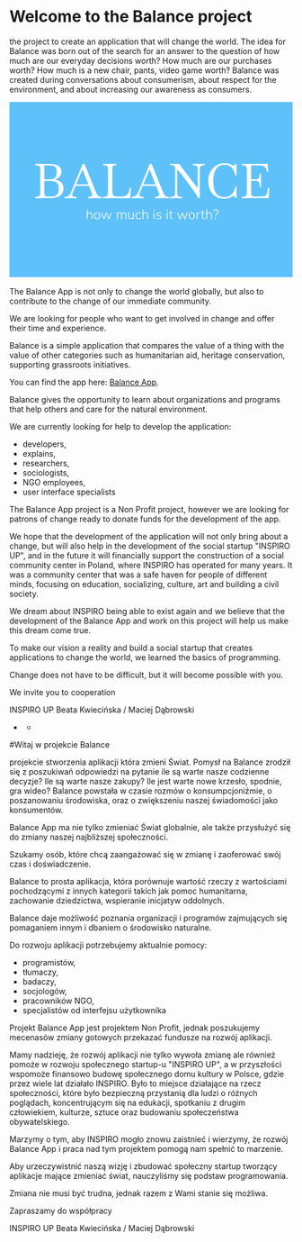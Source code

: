 # Welcome to the Balance project

the project to create an application that will change the world. The idea for Balance was born out of the search for an answer to the question of how much are our everyday decisions worth? How much are our purchases worth? How much is a new chair, pants, video game worth? Balance was created during conversations about consumerism, about respect for the environment, and about increasing our awareness as consumers.

<img margin="0 auto" src="https://raw.githubusercontent.com/DabTheMatt/balance/master/src/asets/balance2.png" width="600">

The Balance App is not only to change the world globally, but also to contribute to the change of our immediate community.

We are looking for people who want to get involved in change and offer their time and experience.

Balance is a simple application that compares the value of a thing with the value of other categories such as humanitarian aid, heritage conservation, supporting grassroots initiatives.

You can find the app here: [Balance App](https://dabthematt.github.io/balance/).

Balance gives the opportunity to learn about organizations and programs that help others and care for the natural environment.

We are currently looking for help to develop the application:

- developers,
- explains,
- researchers,
- sociologists,
- NGO employees,
- user interface specialists

The Balance App project is a Non Profit project, however we are looking for patrons of change ready to donate funds for the development of the app.

We hope that the development of the application will not only bring about a change, but will also help in the development of the social startup "INSPIRO UP", and in the future it will financially support the construction of a social community center in Poland, where INSPIRO has operated for many years. It was a community center that was a safe haven for people of different minds, focusing on education, socializing, culture, art and building a civil society.

We dream about INSPIRO being able to exist again and we believe that the development of the Balance App and work on this project will help us make this dream come true.

To make our vision a reality and build a social startup that creates applications to change the world, we learned the basics of programming.

Change does not have to be difficult, but it will become possible with you.

We invite you to cooperation

INSPIRO UP Beata Kwiecińska / Maciej Dąbrowski

- - 

#Witaj w projekcie Balance

projekcie stworzenia aplikacji która zmieni Świat. Pomysł na Balance zrodził się z poszukiwań odpowiedzi na pytanie ile są warte nasze codzienne decyzje? Ile są warte nasze zakupy? Ile jest warte nowe krzesło, spodnie, gra wideo? Balance powstała w czasie rozmów o konsumpcjoniźmie, o poszanowaniu środowiska, oraz o zwiększeniu naszej świadomości jako konsumentów.

Balance App ma nie tylko zmieniać Świat globalnie, ale także przysłużyć się do zmiany naszej najbliższej społeczności.

Szukamy osób, które chcą zaangażować się w zmianę i zaoferować swój czas i doświadczenie.

Balance to prosta aplikacja, która porównuje wartość rzeczy z wartościami pochodzącymi z innych kategorii takich jak pomoc humanitarna, zachowanie dziedzictwa, wspieranie inicjatyw oddolnych.

Balance daje możliwość poznania organizacji i programów zajmujących się pomaganiem innym i dbaniem o środowisko naturalne.

Do rozwoju aplikacji potrzebujemy aktualnie pomocy:

- programistów,
- tłumaczy,
- badaczy,
- socjologów,
- pracowników NGO,
- specjalistów od interfejsu użytkownika

Projekt Balance App jest projektem Non Profit, jednak poszukujemy mecenasów zmiany gotowych przekazać fundusze na rozwój aplikacji.

Mamy nadzieję, że rozwój aplikacji nie tylko wywoła zmianę ale również pomoże w rozwoju społecznego startup-u "INSPIRO UP", a w przyszłości wspomoże finansowo budowę społecznego domu kultury w Polsce, gdzie przez wiele lat działało INSPIRO. Było to miejsce działające na rzecz społeczności, które było bezpieczną przystanią dla ludzi o różnych poglądach, koncentrującym się na edukacji, spotkaniu z drugim człowiekiem, kulturze, sztuce oraz budowaniu społeczeństwa obywatelskiego.

Marzymy o tym, aby INSPIRO mogło znowu zaistnieć i wierzymy, że rozwój Balance App i praca nad tym projektem pomogą nam spełnić to marzenie.

Aby urzeczywistnić naszą wizję i zbudować społeczny startup tworzący aplikacje mające zmieniać świat, nauczyliśmy się podstaw programowania.

Zmiana nie musi być trudna, jednak razem z Wami stanie się możliwa.

Zapraszamy do współpracy

INSPIRO UP Beata Kwiecińska / Maciej Dąbrowski

